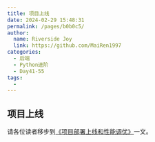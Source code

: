```yaml
---
title: 项目上线
date: 2024-02-29 15:48:31
permalink: /pages/b0b0c5/
author:
  name: Riverside Joy
  link: https://github.com/MaiRen1997
categories:
  - 后端
  - Python进阶
  - Day41-55
tags:
  - 
---
```

## 项目上线

请各位读者移步到[《项目部署上线和性能调优》](../Day91-100/98.项目部署上线和性能调优.md)一文。

